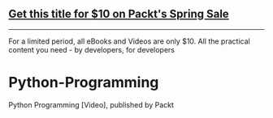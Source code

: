 ## [Get this title for $10 on Packt's Spring Sale](https://www.packt.com/V16791?utm_source=github&utm_medium=packt-github-repo&utm_campaign=spring_10_dollar_2022)
-----
For a limited period, all eBooks and Videos are only $10. All the practical content you need \- by developers, for developers

# Python-Programming
Python Programming [Video], published by Packt
